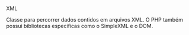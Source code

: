 XML

Classe para percorrer dados contidos em arquivos XML. O PHP também possui bibliotecas especificas como o SimpleXML e o DOM.